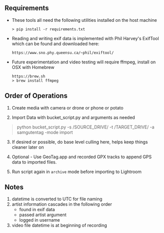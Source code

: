 ## Requirements

- These tools all need the following utilities installed on the host machine
    ```
    > pip install -r requirements.txt
    ```

- Reading and writing exif data is implemented with Phil Harvey's ExifTool which can be found and downloaded here:
    ```
    https://www.sno.phy.queensu.ca/~phil/exiftool/
    ```

- Future experimentation and video testing will require ffmpeg, install on OSX with Homebrew
    ```
    https://brew.sh
    > brew install ffmpeg
    ```

## Order of Operations
1. Create media with camera or drone or phone or potato

2. Import Data with bucket_script.py and arguments as needed

  > python bucket_script.py -s /SOURCE_DRIVE/ -t /TARGET_DRIVE/ -a samgutentag -mode import

3. If desired or possible, do base level culling here, helps keep things cleaner later on

4. Optional - Use GeoTag.app and recorded GPX tracks to append GPS data to imported files.

5. Run script again in `archive` mode before importing to Lightroom


## Notes
1.  datetime is converted to UTC for file naming
2.  artist information cascades in the following order
    - found in exif data
    - passed artist argument
    - logged in username
3.  video file datetime is at beginning of recording